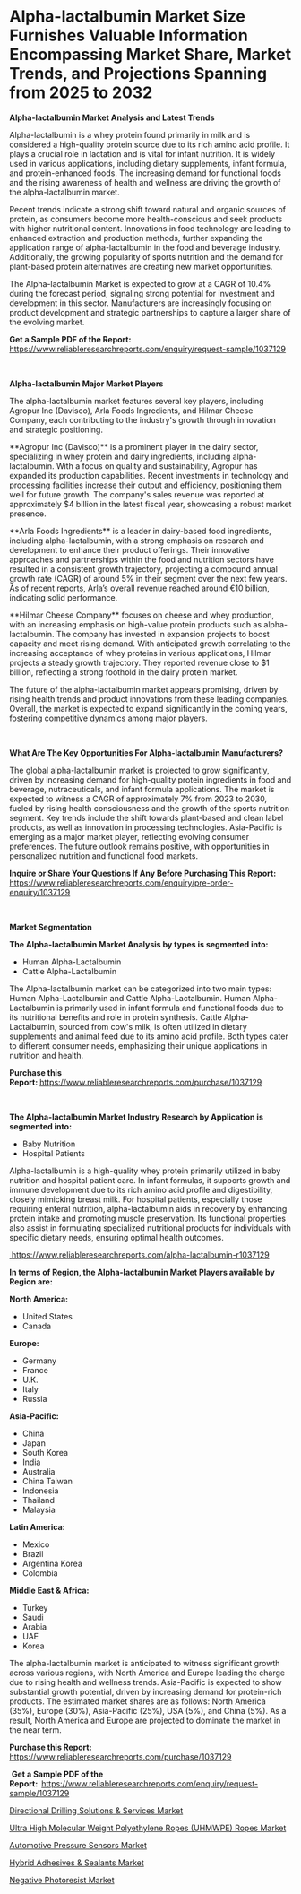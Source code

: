 <p><h1>Alpha-lactalbumin Market Size Furnishes Valuable Information Encompassing Market Share, Market Trends, and Projections Spanning from 2025 to 2032</h1></p><p><strong>Alpha-lactalbumin Market Analysis and Latest Trends</strong></p>
<p><p>Alpha-lactalbumin is a whey protein found primarily in milk and is considered a high-quality protein source due to its rich amino acid profile. It plays a crucial role in lactation and is vital for infant nutrition. It is widely used in various applications, including dietary supplements, infant formula, and protein-enhanced foods. The increasing demand for functional foods and the rising awareness of health and wellness are driving the growth of the alpha-lactalbumin market.</p><p>Recent trends indicate a strong shift toward natural and organic sources of protein, as consumers become more health-conscious and seek products with higher nutritional content. Innovations in food technology are leading to enhanced extraction and production methods, further expanding the application range of alpha-lactalbumin in the food and beverage industry. Additionally, the growing popularity of sports nutrition and the demand for plant-based protein alternatives are creating new market opportunities.</p><p>The Alpha-lactalbumin Market is expected to grow at a CAGR of 10.4% during the forecast period, signaling strong potential for investment and development in this sector. Manufacturers are increasingly focusing on product development and strategic partnerships to capture a larger share of the evolving market.</p></p>
<p><strong>Get a Sample PDF of the Report:&nbsp;</strong> <a href="https://www.reliableresearchreports.com/enquiry/request-sample/1037129?utm_campaign=36&utm_medium=2&utm_source=Github&utm_content=ia&utm_term=21032025&utm_id=alpha-lactalbumin">https://www.reliableresearchreports.com/enquiry/request-sample/1037129</a></p>
<p>&nbsp;</p>
<p><strong>Alpha-lactalbumin Major Market Players</strong></p>
<p><p>The alpha-lactalbumin market features several key players, including Agropur Inc (Davisco), Arla Foods Ingredients, and Hilmar Cheese Company, each contributing to the industry's growth through innovation and strategic positioning.</p><p>**Agropur Inc (Davisco)** is a prominent player in the dairy sector, specializing in whey protein and dairy ingredients, including alpha-lactalbumin. With a focus on quality and sustainability, Agropur has expanded its production capabilities. Recent investments in technology and processing facilities increase their output and efficiency, positioning them well for future growth. The company's sales revenue was reported at approximately $4 billion in the latest fiscal year, showcasing a robust market presence.</p><p>**Arla Foods Ingredients** is a leader in dairy-based food ingredients, including alpha-lactalbumin, with a strong emphasis on research and development to enhance their product offerings. Their innovative approaches and partnerships within the food and nutrition sectors have resulted in a consistent growth trajectory, projecting a compound annual growth rate (CAGR) of around 5% in their segment over the next few years. As of recent reports, Arla’s overall revenue reached around €10 billion, indicating solid performance.</p><p>**Hilmar Cheese Company** focuses on cheese and whey production, with an increasing emphasis on high-value protein products such as alpha-lactalbumin. The company has invested in expansion projects to boost capacity and meet rising demand. With anticipated growth correlating to the increasing acceptance of whey proteins in various applications, Hilmar projects a steady growth trajectory. They reported revenue close to $1 billion, reflecting a strong foothold in the dairy protein market.</p><p>The future of the alpha-lactalbumin market appears promising, driven by rising health trends and product innovations from these leading companies. Overall, the market is expected to expand significantly in the coming years, fostering competitive dynamics among major players.</p></p>
<p>&nbsp;</p>
<p><strong>What Are The Key Opportunities For Alpha-lactalbumin Manufacturers?</strong></p>
<p><p>The global alpha-lactalbumin market is projected to grow significantly, driven by increasing demand for high-quality protein ingredients in food and beverage, nutraceuticals, and infant formula applications. The market is expected to witness a CAGR of approximately 7% from 2023 to 2030, fueled by rising health consciousness and the growth of the sports nutrition segment. Key trends include the shift towards plant-based and clean label products, as well as innovation in processing technologies. Asia-Pacific is emerging as a major market player, reflecting evolving consumer preferences. The future outlook remains positive, with opportunities in personalized nutrition and functional food markets.</p></p>
<p><strong>Inquire or Share Your Questions If Any Before Purchasing This Report:</strong> <a href="https://www.reliableresearchreports.com/enquiry/pre-order-enquiry/1037129?utm_campaign=36&utm_medium=2&utm_source=Github&utm_content=ia&utm_term=21032025&utm_id=alpha-lactalbumin">https://www.reliableresearchreports.com/enquiry/pre-order-enquiry/1037129</a></p>
<p>&nbsp;</p>
<p><strong>Market Segmentation</strong></p>
<p><strong>The Alpha-lactalbumin Market Analysis by types is segmented into:</strong></p>
<p><ul><li>Human Alpha-Lactalbumin</li><li>Cattle Alpha-Lactalbumin</li></ul></p>
<p><p>The Alpha-lactalbumin market can be categorized into two main types: Human Alpha-Lactalbumin and Cattle Alpha-Lactalbumin. Human Alpha-Lactalbumin is primarily used in infant formula and functional foods due to its nutritional benefits and role in protein synthesis. Cattle Alpha-Lactalbumin, sourced from cow's milk, is often utilized in dietary supplements and animal feed due to its amino acid profile. Both types cater to different consumer needs, emphasizing their unique applications in nutrition and health.</p></p>
<p><strong>Purchase this Report:&nbsp;</strong><a href="https://www.reliableresearchreports.com/purchase/1037129?utm_campaign=36&utm_medium=2&utm_source=Github&utm_content=ia&utm_term=21032025&utm_id=alpha-lactalbumin">https://www.reliableresearchreports.com/purchase/1037129</a></p>
<p>&nbsp;</p>
<p><strong>The Alpha-lactalbumin Market Industry Research by Application is segmented into:</strong></p>
<p><ul><li>Baby Nutrition</li><li>Hospital Patients</li></ul></p>
<p><p>Alpha-lactalbumin is a high-quality whey protein primarily utilized in baby nutrition and hospital patient care. In infant formulas, it supports growth and immune development due to its rich amino acid profile and digestibility, closely mimicking breast milk. For hospital patients, especially those requiring enteral nutrition, alpha-lactalbumin aids in recovery by enhancing protein intake and promoting muscle preservation. Its functional properties also assist in formulating specialized nutritional products for individuals with specific dietary needs, ensuring optimal health outcomes.</p></p>
<p><a href="https://www.reliableresearchreports.com/alpha-lactalbumin-r1037129?utm_campaign=36&utm_medium=2&utm_source=Github&utm_content=ia&utm_term=21032025&utm_id=alpha-lactalbumin">&nbsp;https://www.reliableresearchreports.com/alpha-lactalbumin-r1037129</a></p>
<p><strong>In terms of Region, the Alpha-lactalbumin Market Players available by Region are:</strong></p>
<p>
    <p> <strong> North America: </strong>
        <ul>
            <li>United States</li>
            <li>Canada</li>
        </ul>
        </p> 
    <p> <strong> Europe: </strong>
        <ul>
            <li>Germany</li>
            <li>France</li>
            <li>U.K.</li>
            <li>Italy</li>
            <li>Russia</li>
        </ul>
        </p> 
    <p> <strong> Asia-Pacific: </strong>
        <ul>
            <li>China</li>
            <li>Japan</li>
            <li>South Korea</li>
            <li>India</li>
            <li>Australia</li>
            <li>China Taiwan</li>
            <li>Indonesia</li>
            <li>Thailand</li>
            <li>Malaysia</li>
        </ul>
        </p> 
    <p> <strong> Latin America: </strong>
        <ul>
            <li>Mexico</li>
            <li>Brazil</li>
            <li>Argentina Korea</li>
            <li>Colombia</li>
        </ul>
        </p> 
    <p> <strong> Middle East & Africa: </strong>
        <ul>
            <li>Turkey</li>
            <li>Saudi</li>
            <li>Arabia</li>
            <li>UAE</li>
            <li>Korea</li>
        </ul>
    </p>
    </p>
<p><p>The alpha-lactalbumin market is anticipated to witness significant growth across various regions, with North America and Europe leading the charge due to rising health and wellness trends. Asia-Pacific is expected to show substantial growth potential, driven by increasing demand for protein-rich products. The estimated market shares are as follows: North America (35%), Europe (30%), Asia-Pacific (25%), USA (5%), and China (5%). As a result, North America and Europe are projected to dominate the market in the near term.</p></p>
<p><strong>Purchase this Report: </strong><a href="https://www.reliableresearchreports.com/purchase/1037129?utm_campaign=36&utm_medium=2&utm_source=Github&utm_content=ia&utm_term=21032025&utm_id=alpha-lactalbumin">https://www.reliableresearchreports.com/purchase/1037129</a></p>
<p>&nbsp;<strong>Get a Sample PDF of the Report:&nbsp;&nbsp;</strong><a href="https://www.reliableresearchreports.com/enquiry/request-sample/1037129?utm_campaign=36&utm_medium=2&utm_source=Github&utm_content=ia&utm_term=21032025&utm_id=alpha-lactalbumin">https://www.reliableresearchreports.com/enquiry/request-sample/1037129</a></p>
<p><strong></strong></p>
<p><p><a href="https://github.com/ummulmzu/Market-Research-Report-List-1/blob/main/directional-drilling-solutions-services-market.md?utm_campaign=36&utm_medium=2&utm_source=Github&utm_content=ia&utm_term=21032025&utm_id=alpha-lactalbumin">Directional Drilling Solutions & Services Market</a></p><p><a href="https://github.com/aiamekar/Market-Research-Report-List-1/blob/main/ultra-high-molecular-weight-polyethylene-ropes-uhmwpe-ropes-market.md?utm_campaign=36&utm_medium=2&utm_source=Github&utm_content=ia&utm_term=21032025&utm_id=alpha-lactalbumin">Ultra High Molecular Weight Polyethylene Ropes (UHMWPE) Ropes Market</a></p><p><a href="https://github.com/nwokechock6s/Market-Research-Report-List-1/blob/main/automotive-pressure-sensors-market.md?utm_campaign=36&utm_medium=2&utm_source=Github&utm_content=ia&utm_term=21032025&utm_id=alpha-lactalbumin">Automotive Pressure Sensors Market</a></p><p><a href="https://github.com/vsiljgestel/Market-Research-Report-List-1/blob/main/hybrid-adhesives-sealants-market.md?utm_campaign=36&utm_medium=2&utm_source=Github&utm_content=ia&utm_term=21032025&utm_id=alpha-lactalbumin">Hybrid Adhesives & Sealants Market</a></p><p><a href="https://github.com/boudykodumi/Market-Research-Report-List-1/blob/main/negative-photoresist-market.md?utm_campaign=36&utm_medium=2&utm_source=Github&utm_content=ia&utm_term=21032025&utm_id=alpha-lactalbumin">Negative Photoresist Market</a></p></p>